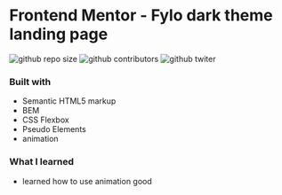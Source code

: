 # Frontend Mentor - Fylo dark theme landing page

![github repo size](https://img.shields.io/github/repo-size/AliBearr/Insure-landing-page)
![github contributors](https://img.shields.io/github/contributors/AliBearr/Insure-landing-page)
![github twiter](https://img.shields.io/twitter/follow/AliBearrr?style=social)

### Built with

- Semantic HTML5 markup
- BEM
- CSS Flexbox
- Pseudo Elements
- animation

### What I learned

- learned how to use animation good
